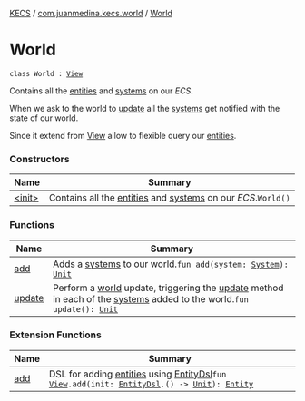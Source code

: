 [KECS](../../index.md) / [com.juanmedina.kecs.world](../index.md) / [World](./index.md)

# World

`class World : `[`View`](../../com.juanmedina.kecs.entity/-view/index.md)

Contains all the [entities](../../com.juanmedina.kecs.entity/-entity/index.md) and [systems](../../com.juanmedina.kecs.system/-system/index.md) on
our *ECS*.

When we ask to the world to [update](update.md) all the [systems](../../com.juanmedina.kecs.system/-system/index.md)
get notified with the state of our world.

Since it extend from [View](../../com.juanmedina.kecs.entity/-view/index.md) allow to flexible query our [entities](../../com.juanmedina.kecs.entity/-entity/index.md).

### Constructors

| Name | Summary |
|---|---|
| [&lt;init&gt;](-init-.md) | Contains all the [entities](../../com.juanmedina.kecs.entity/-entity/index.md) and [systems](../../com.juanmedina.kecs.system/-system/index.md) on our *ECS*.`World()` |

### Functions

| Name | Summary |
|---|---|
| [add](add.md) | Adds a [systems](../../com.juanmedina.kecs.system/-system/index.md) to our world.`fun add(system: `[`System`](../../com.juanmedina.kecs.system/-system/index.md)`): `[`Unit`](https://kotlinlang.org/api/latest/jvm/stdlib/kotlin/-unit/index.html) |
| [update](update.md) | Perform a [world](../index.md) update, triggering the [update](../../com.juanmedina.kecs.system/-system/update.md) method in each of the [systems](../../com.juanmedina.kecs.system/-system/index.md) added to the world.`fun update(): `[`Unit`](https://kotlinlang.org/api/latest/jvm/stdlib/kotlin/-unit/index.html) |

### Extension Functions

| Name | Summary |
|---|---|
| [add](../../com.juanmedina.kecs.dsl/add.md) | DSL for adding [entities](../../com.juanmedina.kecs.entity/-entity/index.md) using [EntityDsl](../../com.juanmedina.kecs.dsl/-entity-dsl/index.md)`fun `[`View`](../../com.juanmedina.kecs.entity/-view/index.md)`.add(init: `[`EntityDsl`](../../com.juanmedina.kecs.dsl/-entity-dsl/index.md)`.() -> `[`Unit`](https://kotlinlang.org/api/latest/jvm/stdlib/kotlin/-unit/index.html)`): `[`Entity`](../../com.juanmedina.kecs.entity/-entity/index.md) |
